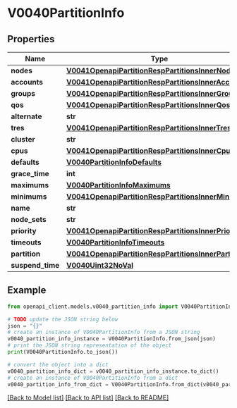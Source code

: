 # V0040PartitionInfo


## Properties

Name | Type | Description | Notes
------------ | ------------- | ------------- | -------------
**nodes** | [**V0041OpenapiPartitionRespPartitionsInnerNodes**](V0041OpenapiPartitionRespPartitionsInnerNodes.md) |  | [optional] 
**accounts** | [**V0041OpenapiPartitionRespPartitionsInnerAccounts**](V0041OpenapiPartitionRespPartitionsInnerAccounts.md) |  | [optional] 
**groups** | [**V0041OpenapiPartitionRespPartitionsInnerGroups**](V0041OpenapiPartitionRespPartitionsInnerGroups.md) |  | [optional] 
**qos** | [**V0041OpenapiPartitionRespPartitionsInnerQos**](V0041OpenapiPartitionRespPartitionsInnerQos.md) |  | [optional] 
**alternate** | **str** | Alternate | [optional] 
**tres** | [**V0041OpenapiPartitionRespPartitionsInnerTres**](V0041OpenapiPartitionRespPartitionsInnerTres.md) |  | [optional] 
**cluster** | **str** | Cluster name | [optional] 
**cpus** | [**V0041OpenapiPartitionRespPartitionsInnerCpus**](V0041OpenapiPartitionRespPartitionsInnerCpus.md) |  | [optional] 
**defaults** | [**V0040PartitionInfoDefaults**](V0040PartitionInfoDefaults.md) |  | [optional] 
**grace_time** | **int** | GraceTime | [optional] 
**maximums** | [**V0040PartitionInfoMaximums**](V0040PartitionInfoMaximums.md) |  | [optional] 
**minimums** | [**V0041OpenapiPartitionRespPartitionsInnerMinimums**](V0041OpenapiPartitionRespPartitionsInnerMinimums.md) |  | [optional] 
**name** | **str** | PartitionName | [optional] 
**node_sets** | **str** | NodeSets | [optional] 
**priority** | [**V0041OpenapiPartitionRespPartitionsInnerPriority**](V0041OpenapiPartitionRespPartitionsInnerPriority.md) |  | [optional] 
**timeouts** | [**V0040PartitionInfoTimeouts**](V0040PartitionInfoTimeouts.md) |  | [optional] 
**partition** | [**V0041OpenapiPartitionRespPartitionsInnerPartition**](V0041OpenapiPartitionRespPartitionsInnerPartition.md) |  | [optional] 
**suspend_time** | [**V0040Uint32NoVal**](V0040Uint32NoVal.md) |  | [optional] 

## Example

```python
from openapi_client.models.v0040_partition_info import V0040PartitionInfo

# TODO update the JSON string below
json = "{}"
# create an instance of V0040PartitionInfo from a JSON string
v0040_partition_info_instance = V0040PartitionInfo.from_json(json)
# print the JSON string representation of the object
print(V0040PartitionInfo.to_json())

# convert the object into a dict
v0040_partition_info_dict = v0040_partition_info_instance.to_dict()
# create an instance of V0040PartitionInfo from a dict
v0040_partition_info_from_dict = V0040PartitionInfo.from_dict(v0040_partition_info_dict)
```
[[Back to Model list]](../README.md#documentation-for-models) [[Back to API list]](../README.md#documentation-for-api-endpoints) [[Back to README]](../README.md)


